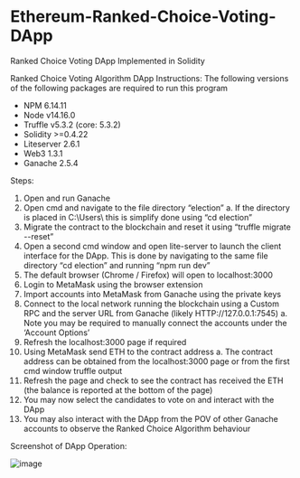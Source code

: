 # Ethereum-Ranked-Choice-Voting-DApp
Ranked Choice Voting DApp Implemented in Solidity

Ranked Choice Voting Algorithm DApp Instructions:
The following versions of the following packages are required to run this program
-	NPM 6.14.11
-	Node v14.16.0
-	Truffle v5.3.2 (core: 5.3.2) 
-	Solidity >=0.4.22 
-	Liteserver 2.6.1
-	Web3 1.3.1
-	Ganache 2.5.4

Steps:
1.	Open and run Ganache
2.	Open cmd and navigate to the file directory “election”
a.	If the directory is placed in C:\Users\ this is simplify done using “cd election”
3.	Migrate the contract to the blockchain and reset it using “truffle migrate --reset”
4.	Open a second cmd window and open lite-server to launch the client interface for the DApp.  This is done by navigating to the same file directory “cd election” and running “npm run dev”
5.	The default browser (Chrome / Firefox) will open to localhost:3000
6.	Login to MetaMask using the browser extension
7.	Import accounts into MetaMask from Ganache using the private keys
8.	Connect to the local network running the blockchain using a Custom RPC and the server URL from Ganache (likely HTTP://127.0.0.1:7545)
a.	Note you may be required to manually connect the accounts under the ‘Account Options’ 
9.	Refresh the localhost:3000 page if required
10.	Using MetaMask send ETH to the contract address
a.	The contract address can be obtained from the localhost:3000 page or from the first cmd window truffle output
11.	Refresh the page and check to see the contract has received the ETH (the balance is reported at the bottom of the page)
12.	You may now select the candidates to vote on and interact with the DApp
13.	You may also interact with the DApp from the POV of other Ganache accounts to observe the Ranked Choice Algorithm behaviour

Screenshot of DApp Operation:

![image](https://user-images.githubusercontent.com/71515789/116817004-6f5ccf80-ab32-11eb-9cb4-11cfbe13a7fc.png)
